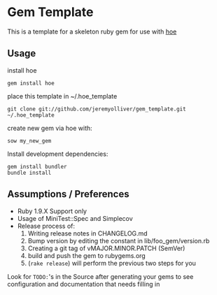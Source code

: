 Gem Template
============

This is a template for a skeleton ruby gem for use with [hoe](http://github.com/seattlerb/hoe)

Usage
-----

install hoe

    gem install hoe

place this template in ~/.hoe_template

    git clone git://github.com/jeremyolliver/gem_template.git ~/.hoe_template

create new gem via hoe with:

    sow my_new_gem

Install development dependencies:

    gem install bundler
    bundle install


Assumptions / Preferences
-------------------------

* Ruby 1.9.X Support only
* Usage of MiniTest::Spec and Simplecov
* Release process of:    
  1. Writing release notes in CHANGELOG.md
  2. Bump version by editing the constant in lib/foo_gem/version.rb
  3. Creating a git tag of vMAJOR.MINOR.PATCH (SemVer)
  4. build and push the gem to rubygems.org
  5. (`rake release`) will perform the previous two steps for you

Look for `TODO:`'s in the Source after generating your gems to see configuration and documentation that needs filling in
